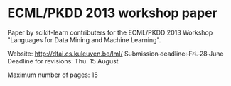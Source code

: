 ECML/PKDD 2013 workshop paper
=============================

Paper by scikit-learn contributers for the ECML/PKDD 2013 Workshop "Languages
for Data Mining and Machine Learning".

Website: http://dtai.cs.kuleuven.be/lml/
<del>Submission deadline: Fri. 28 June</del>
Deadline for revisions: Thu. 15 August

Maximum number of pages: 15

